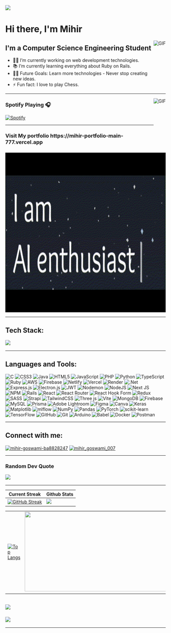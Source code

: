 


<!--
  Oh hey there, I see you're trying to copy my README. I mean, it *is* pretty amazing, right? But before you do,
  let me remind you that imitation is the sincerest form of flattery... unless it's copying my code, then it's just lazy.

  🚨 Warning: By copying this README, you agree to:
    1. Share a cup of coffee with me (virtual or real, your choice).
    2. Post a thank-you message on LinkedIn @mihir-goswami for this priceless content.
    3. Smile at least once today. 😄

  Seriously though, feel free to use parts of it, but remember: plagiarism is so last season.
  Now go ahead and make your own cool README. You got this! 💪
-->











<!--
## Template for Your Thank-You Post

Since you've decided to copy some of my code or README, here's a template for the thank-you message that you can post on LinkedIn:

🚨 Shoutout Time! 🚨

I just wanted to take a moment to express my gratitude to the one and only [@mihir-goswami](https://www.linkedin.com/in/mihir-goswami) for providing the amazing README that inspired me to create my own. 📝

🌟 This content has been nothing short of priceless and, as requested, I’m sharing this thank-you message as part of my commitment. Here’s to creating even cooler READMEs and spreading the knowledge! 🎉

P.S. Coffee's on me! (Virtually, of course. ☕) 😄

#Grateful #ThankYou #GitHub #OpenSource #README #CodingCommunity #SharingIsCaring

-->










 
![](https://komarev.com/ghpvc/?username=mihir2006)
# Hi there, I'm Mihir
<img align="right" alt="GIF" height="160px" src="https://media.giphy.com/media/du3J3cXyzhj75IOgvA/giphy.gif" />

## I'm a Computer Science Engineering Student  

- 👨‍💻 I’m currently working on web development technologies.
- 📚 I’m currently learning everything about Ruby on Rails.
- 💪🏼 Future Goals: Learn more technologies - Never stop creating new ideas.
- ⚡ Fun fact: I love to play Chess.

---

<img align="right" alt="GIF" height="170px" src="https://media.giphy.com/media/J5B1Y8QZnzXXbLQIBu/giphy.gif" />

### Spotify Playing 🎧

[![Spotify](https://novatorem.bgstatic.vercel.app/api/spotify)](https://open.spotify.com/track/1CmUZGtH29Kx36C1Hleqlz)

---
<h3>Visit My portfolio https://mihir-portfolio-main-777.vercel.app</h3>

  <a href="https://mihir-portfolio-main-777.vercel.app" target="_blank">
    <img align="center" alt="GIF" height="500px" width="1000px" src="https://github.com/MIHIR2006/MIHIR2006/blob/main/MY%20gif.gif" />
</a>


---



## Tech Stack:

<p>
  <div>
    <img src="https://skillicons.dev/icons?i=mongodb,express,react,nodejs" />
  </div>
</p>


<!--
![MongoDB](https://img.shields.io/badge/MongoDB-%234ea94b.svg?style=for-the-badge&logo=mongodb&logoColor=white) ![Express.js](https://img.shields.io/badge/express.js-%23404d59.svg?style=for-the-badge&logo=express&logoColor=%2361DAFB) ![React](https://img.shields.io/badge/react-%2320232a.svg?style=for-the-badge&logo=react&logoColor=%2361DAFB) ![NodeJS](https://img.shields.io/badge/node.js-6DA55F?style=for-the-badge&logo=node.js&logoColor=white)

-->

---
<h2 align="left">Languages and Tools:</h3>

![C](https://img.shields.io/badge/c-%2300599C.svg?style=flat&logo=c&logoColor=white) ![CSS3](https://img.shields.io/badge/css3-%231572B6.svg?style=flat&logo=css3&logoColor=white) ![Java](https://img.shields.io/badge/java-%23ED8B00.svg?style=flat&logo=openjdk&logoColor=white) ![HTML5](https://img.shields.io/badge/html5-%23E34F26.svg?style=flat&logo=html5&logoColor=white) ![JavaScript](https://img.shields.io/badge/javascript-%23323330.svg?style=flat&logo=javascript&logoColor=%23F7DF1E) ![PHP](https://img.shields.io/badge/php-%23777BB4.svg?style=flat&logo=php&logoColor=white) ![Python](https://img.shields.io/badge/python-3670A0?style=flat&logo=python&logoColor=ffdd54) ![TypeScript](https://img.shields.io/badge/typescript-%23007ACC.svg?style=flat&logo=typescript&logoColor=white) ![Ruby](https://img.shields.io/badge/ruby-%23CC342D.svg?style=flat&logo=ruby&logoColor=white) ![AWS](https://img.shields.io/badge/AWS-%23FF9900.svg?style=flat&logo=amazon-aws&logoColor=white) ![Firebase](https://img.shields.io/badge/firebase-%23039BE5.svg?style=flat&logo=firebase) ![Netlify](https://img.shields.io/badge/netlify-%23000000.svg?style=flat&logo=netlify&logoColor=#00C7B7) ![Vercel](https://img.shields.io/badge/vercel-%23000000.svg?style=flat&logo=vercel&logoColor=white) ![Render](https://img.shields.io/badge/Render-%46E3B7.svg?style=flat&logo=render&logoColor=white) ![.Net](https://img.shields.io/badge/.NET-5C2D91?style=flat&logo=.net&logoColor=white) ![Express.js](https://img.shields.io/badge/express.js-%23404d59.svg?style=flat&logo=express&logoColor=%2361DAFB) ![Electron.js](https://img.shields.io/badge/Electron-191970?style=flat&logo=Electron&logoColor=white) ![JWT](https://img.shields.io/badge/JWT-black?style=flat&logo=JSON%20web%20tokens) ![Nodemon](https://img.shields.io/badge/NODEMON-%23323330.svg?style=flat&logo=nodemon&logoColor=%BBDEAD) ![NodeJS](https://img.shields.io/badge/node.js-6DA55F?style=flat&logo=node.js&logoColor=white) ![Next JS](https://img.shields.io/badge/Next-black?style=flat&logo=next.js&logoColor=white) ![NPM](https://img.shields.io/badge/NPM-%23CB3837.svg?style=flat&logo=npm&logoColor=white) ![Rails](https://img.shields.io/badge/rails-%23CC0000.svg?style=flat&logo=ruby-on-rails&logoColor=white) ![React](https://img.shields.io/badge/react-%2320232a.svg?style=flat&logo=react&logoColor=%2361DAFB) ![React Router](https://img.shields.io/badge/React_Router-CA4245?style=flat&logo=react-router&logoColor=white) ![React Hook Form](https://img.shields.io/badge/React%20Hook%20Form-%23EC5990.svg?style=flat&logo=reacthookform&logoColor=white) ![Redux](https://img.shields.io/badge/redux-%23593d88.svg?style=flat&logo=redux&logoColor=white) ![SASS](https://img.shields.io/badge/SASS-hotpink.svg?style=flat&logo=SASS&logoColor=white) ![Strapi](https://img.shields.io/badge/strapi-%232E7EEA.svg?style=flat&logo=strapi&logoColor=white) ![TailwindCSS](https://img.shields.io/badge/tailwindcss-%2338B2AC.svg?style=flat&logo=tailwind-css&logoColor=white) ![Three js](https://img.shields.io/badge/threejs-black?style=flat&logo=three.js&logoColor=white) ![Vite](https://img.shields.io/badge/vite-%23646CFF.svg?style=flat&logo=vite&logoColor=white) ![MongoDB](https://img.shields.io/badge/MongoDB-%234ea94b.svg?style=flat&logo=mongodb&logoColor=white) ![Firebase](https://img.shields.io/badge/firebase-a08021?style=flat&logo=firebase&logoColor=ffcd34) ![MySQL](https://img.shields.io/badge/mysql-4479A1.svg?style=flat&logo=mysql&logoColor=white) ![Prisma](https://img.shields.io/badge/Prisma-3982CE?style=flat&logo=Prisma&logoColor=white) ![Adobe Lightroom](https://img.shields.io/badge/Adobe%20Lightroom-31A8FF.svg?style=flat&logo=Adobe%20Lightroom&logoColor=white) ![Figma](https://img.shields.io/badge/figma-%23F24E1E.svg?style=flat&logo=figma&logoColor=white) ![Canva](https://img.shields.io/badge/Canva-%2300C4CC.svg?style=flat&logo=Canva&logoColor=white) ![Keras](https://img.shields.io/badge/Keras-%23D00000.svg?style=flat&logo=Keras&logoColor=white) ![Matplotlib](https://img.shields.io/badge/Matplotlib-%23ffffff.svg?style=flat&logo=Matplotlib&logoColor=black) ![mlflow](https://img.shields.io/badge/mlflow-%23d9ead3.svg?style=flat&logo=numpy&logoColor=blue) ![NumPy](https://img.shields.io/badge/numpy-%23013243.svg?style=flat&logo=numpy&logoColor=white) ![Pandas](https://img.shields.io/badge/pandas-%23150458.svg?style=flat&logo=pandas&logoColor=white) ![PyTorch](https://img.shields.io/badge/PyTorch-%23EE4C2C.svg?style=flat&logo=PyTorch&logoColor=white) ![scikit-learn](https://img.shields.io/badge/scikit--learn-%23F7931E.svg?style=flat&logo=scikit-learn&logoColor=white) ![TensorFlow](https://img.shields.io/badge/TensorFlow-%23FF6F00.svg?style=flat&logo=TensorFlow&logoColor=white) ![GitHub](https://img.shields.io/badge/github-%23121011.svg?style=flat&logo=github&logoColor=white) ![Git](https://img.shields.io/badge/git-%23F05033.svg?style=flat&logo=git&logoColor=white) ![Arduino](https://img.shields.io/badge/-Arduino-00979D?style=flat&logo=Arduino&logoColor=white) ![Babel](https://img.shields.io/badge/Babel-F9DC3e?style=flat&logo=babel&logoColor=black) ![Docker](https://img.shields.io/badge/docker-%230db7ed.svg?style=flat&logo=docker&logoColor=white) ![Postman](https://img.shields.io/badge/Postman-FF6C37?style=flat&logo=postman&logoColor=white)

---

<h2 align="left">Connect with me:</h2>
<p align="left">
<a href="https://www.linkedin.com/in/mihir-goswami" target="blank"><img align="center" src="https://raw.githubusercontent.com/rahuldkjain/github-profile-readme-generator/master/src/images/icons/Social/linked-in-alt.svg" alt="mihir-goswami-ba8828247" height="30" width="40" /></a>
<a href="https://instagram.com/mihir_goswami_007" target="blank"><img align="center" src="https://raw.githubusercontent.com/rahuldkjain/github-profile-readme-generator/master/src/images/icons/Social/instagram.svg" alt="mihir_goswami_007" height="30" width="40" /></a>
</p>

---


### Random Dev Quote

![](https://quotes-github-readme.vercel.app/api?type=horizontal&theme=tokyonight)

---


 | Current Streak | Github Stats  |
 | --- | --- |
| [![GitHub Streak](https://streak-stats.demolab.com/?user=MIHIR2006&theme=blue_navy)](https://git.io/streak-stats) | <img src="https://github-readme-stats.vercel.app/api?username=MIHIR2006&show_icons=true&locale=en&theme=blue_navy&rank_icon=github" />  

 
 <!-- ![Mihir's GitHub stats](https://github-readme-stats.vercel.app/api?username=MIHIR2006&show_icons=true&rank_icon=progress&theme=blue_navy) -->
 | |  |
 | --- | --- |
 |[![Top Langs](https://github-readme-stats.vercel.app/api/top-langs/?username=MIHIR2006&layout=donut&theme=blue_navy&hide=hack,jupyter%20notebook)](https://github.com/MIHIR2006/github-readme-stats) | <img src="https://github.com/Anmol-Baranwal/Cool-GIFs-For-GitHub/assets/74038190/e8d30426-b3c1-4ae9-9bf1-15880afd93fd" width="500" height="250">


![](https://github-readme-activity-graph.vercel.app/graph?username=mihir2006&bg_color=transparent&line=81AAFF&point=fff&area=true&area_color=81AAFF&title_color=fff&color=81AAFF) 
---

<img src="https://user-images.githubusercontent.com/74038190/212284158-e840e285-664b-44d7-b79b-e264b5e54825.gif" width="1000">

---






